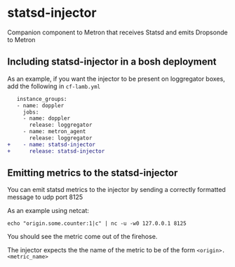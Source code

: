# statsd-injector
Companion component to Metron that receives Statsd and emits Dropsonde to Metron

## Including statsd-injector in a bosh deployment
As an example, if you want the injector to be present on loggregator boxes, add the following in `cf-lamb.yml`

```diff
   instance_groups:
   - name: doppler
     jobs:
     - name: doppler
       release: loggregator
     - name: metron_agent
       release: loggregator
+    - name: statsd-injector
+      release: statsd-injector
```

## Emitting metrics to the statsd-injector
You can emit statsd metrics to the injector by sending a correctly formatted message to udp port 8125

As an example using netcat:

```
echo "origin.some.counter:1|c" | nc -u -w0 127.0.0.1 8125
```

You should see the metric come out of the firehose.

The injector expects the the name of the metric to be of the form `<origin>.<metric_name>`
